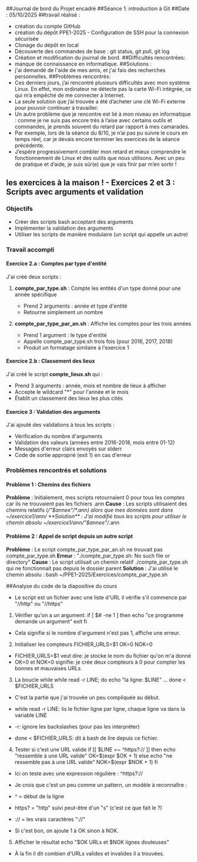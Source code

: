 ##Journal de bord du Projet encadré
##Séance 1: introduction à Git 
##Date : 05/10/2025
##travail réalisé : 
  - création du compte GitHub
  - création du dépôt PPE1-2025 - Configuration de SSH pour la connexion sécurisée
  - Clonage du dépôt en local
  - Découverte des commandes de base : git status, git pull, git log
  - Création et modification du journal de bord.
##Difficultés rencontrées: 
  - manque de connaissance en informatique.
##Solutions : 
  - j'ai demandé de l'aide de mes amis, et j'ai fais des recherches personnelles.
##Problèmes rencontrés:
- Ces derniers jours, j’ai rencontré plusieurs difficultés avec mon système Linux. En effet, mon ordinateur ne détecte pas la carte Wi-Fi intégrée, ce qui m’a empêché de me connecter à Internet.
- La seule solution que j’ai trouvée a été d’acheter une clé Wi-Fi externe pour pouvoir continuer à travailler.
- Un autre problème que je rencontre est lié à mon niveau en informatique : comme je ne suis pas encore très à l’aise avec certains outils et commandes, je prends souvent du retard par rapport à mes camarades.
- Par exemple, lors de la séance du 8/10, je n’ai pas pu suivre le cours en temps réel, car je devais encore terminer les exercices de la séance précédente.
- J’espère progressivement combler mon retard et mieux comprendre le fonctionnement de Linux et des outils que nous utilisons. Avec un peu de pratique et d’aide, je suis sûr(e) que je vais finir par m’en sortir !
## les exercices à la maison ! - Exercices 2 et 3 : Scripts avec arguments et validation

### Objectifs
- Créer des scripts bash acceptant des arguments
- Implémenter la validation des arguments
- Utiliser les scripts de manière modulaire (un script qui appelle un autre)

### Travail accompli

#### Exercice 2.a : Comptes par type d'entité
J'ai créé deux scripts :
1. **compte_par_type.sh** : Compte les entités d'un type donné pour une année spécifique
   - Prend 2 arguments : année et type d'entité
   - Retourne simplement un nombre
   
2. **compte_par_type_par_an.sh** : Affiche les comptes pour les trois années
   - Prend 1 argument : le type d'entité
   - Appelle compte_par_type.sh trois fois (pour 2016, 2017, 2018)
   - Produit un formatage similaire à l'exercice 1

#### Exercice 2.b : Classement des lieux
J'ai créé le script **compte_lieux.sh** qui :
- Prend 3 arguments : année, mois et nombre de lieux à afficher
- Accepte le wildcard "*" pour l'année et le mois
- Établit un classement des lieux les plus cités

#### Exercice 3 : Validation des arguments
J'ai ajouté des validations à tous les scripts :
- Vérification du nombre d'arguments
- Validation des valeurs (années entre 2016-2018, mois entre 01-12)
- Messages d'erreur clairs envoyés sur stderr
- Code de sortie approprié (exit 1) en cas d'erreur

### Problèmes rencontrés et solutions

#### Problème 1 : Chemins des fichiers
**Problème** : Initialement, mes scripts retournaient 0 pour tous les comptes car ils ne trouvaient pas les fichiers .ann
**Cause** : Les scripts utilisaient des chemins relatifs (*/"$annee"/*.ann) alors que mes données sont dans ~/exercice1/ann/
**Solution** : J'ai modifié tous les scripts pour utiliser le chemin absolu ~/exercice1/ann/"$annee"/*.ann

#### Problème 2 : Appel de script depuis un autre script
**Problème** : Le script compte_par_type_par_an.sh ne trouvait pas compte_par_type.sh
**Erreur** : "./compte_par_type.sh: No such file or directory"
**Cause** : Le script utilisait un chemin relatif ./compte_par_type.sh qui ne fonctionnait pas depuis le dossier parent
**Solution** : J'ai utilisé le chemin absolu : bash ~/PPE1-2025/Exercices/compte_par_type.sh

##Analyse du code de la diapositive du cours
- Le script est un fichier avec une liste d'URL il vérifie s'il commence par "//http" ou "//https"
1. Vérifier qu'on a un argument:
if [ $# -ne 1 ]
then
    echo "ce programme demande un argument"
    exit
fi
- Cela signifie si le nombre d'argument n'est pas 1, affiche une erreur.
2. Initialiser les compteurs
FICHIER_URLS=$1
OK=0
NOK=0
- FICHIER_URLS=$1 veut dire: je stocke le nom du fichier qu'on m'a donné
- OK=0 et NOK=0 signifie: je crée deux compteurs à 0 pour compter les bonnes et mauvaises URLs
3. La boucle while
while read -r LINE;
do
    echo "la ligne: $LINE"
    ...
done < $FICHIER_URLS
- C'est la partie que j'ai trouvée un peu compliquée au début.

- while read -r LINE: lis le fichier ligne par ligne, chaque ligne va dans la variable LINE
- -r: ignore les backslashes (pour pas les interpréter)
- done < $FICHIER_URLS:  dit à bash de lire depuis ce fichier.
4. Tester si c'est une URL valide
if [[ $LINE =~ ^https?:// ]]
then
    echo "ressemble à une URL valide"
    OK=$(expr $OK + 1)
else
    echo "ne ressemble pas à une URL valide"
    NOK=$(expr $NOK + 1)
fi
- Ici on teste avec une expression régulière : ^https?://
- Je crois que c'est un peu comme un pattern, un modèle à reconnaître :

- ^ = début de la ligne
- https? = "http" suivi peut-être d'un "s" (c'est ce que fait le ?)
- :// = les vrais caractères "://"

- Si c'est bon, on ajoute 1 à OK sinon à NOK.
5. Afficher le résultat
echo "$OK URLs et $NOK lignes douteuses"
- À la fin il dit combien d'URLs valides et invalides il a trouvées.

